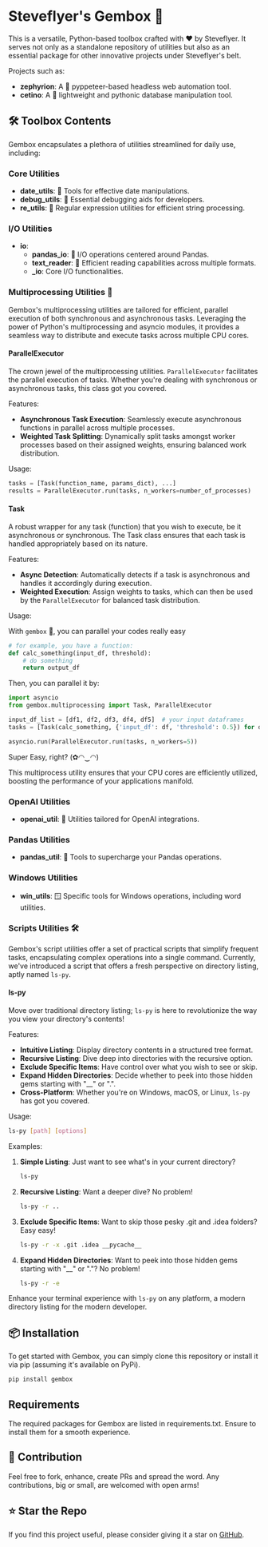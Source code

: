 # Steveflyer's Gembox 💎

This is a versatile, Python-based toolbox crafted with ❤️ by Steveflyer. It serves not only as a standalone repository of utilities but also as an essential package for other innovative projects under Steveflyer's belt.

Projects such as:
- **zephyrion**: A 🚀 pyppeteer-based headless web automation tool.
- **cetino**: A 🎈 lightweight and pythonic database manipulation tool.

## 🛠 Toolbox Contents

Gembox encapsulates a plethora of utilities streamlined for daily use, including:

### Core Utilities
- **date_utils**: 📅 Tools for effective date manipulations.
- **debug_utils**: 🐛 Essential debugging aids for developers.
- **re_utils**: 🧵 Regular expression utilities for efficient string processing.

### I/O Utilities
- **io**:
  - **pandas_io**: 🐼 I/O operations centered around Pandas.
  - **text_reader**: 📖 Efficient reading capabilities across multiple formats.
  - **_io**: Core I/O functionalities.

### Multiprocessing Utilities 🚀

Gembox's multiprocessing utilities are tailored for efficient, parallel execution of both synchronous and asynchronous tasks. Leveraging the power of Python's multiprocessing and asyncio modules, it provides a seamless way to distribute and execute tasks across multiple CPU cores.

#### ParallelExecutor

The crown jewel of the multiprocessing utilities. `ParallelExecutor` facilitates the parallel execution of tasks. Whether you're dealing with synchronous or asynchronous tasks, this class got you covered.

Features:
- **Asynchronous Task Execution**: Seamlessly execute asynchronous functions in parallel across multiple processes.
- **Weighted Task Splitting**: Dynamically split tasks amongst worker processes based on their assigned weights, ensuring balanced work distribution.

Usage:
```python
tasks = [Task(function_name, params_dict), ...]
results = ParallelExecutor.run(tasks, n_workers=number_of_processes)
```

#### Task
A robust wrapper for any task (function) that you wish to execute, be it asynchronous or synchronous. The Task class ensures that each task is handled appropriately based on its nature.

Features:
- **Async Detection**: Automatically detects if a task is asynchronous and handles it accordingly during execution.
- **Weighted Execution**: Assign weights to tasks, which can then be used by the `ParallelExecutor` for balanced task distribution.

Usage:

With `gembox` 🚀, you can parallel your codes really easy
```python
# for example, you have a function:
def calc_something(input_df, threshold):
    # do something
    return output_df
```

Then, you can parallel it by:
```python
import asyncio
from gembox.multiprocessing import Task, ParallelExecutor

input_df_list = [df1, df2, df3, df4, df5]  # your input dataframes
tasks = [Task(calc_something, {'input_df': df, 'threshold': 0.5}) for df in input_df_list]

asyncio.run(ParallelExecutor.run(tasks, n_workers=5))
```

Super Easy, right? (✿◠‿◠)

This multiprocess utility ensures that your CPU cores are efficiently utilized, boosting the performance of your applications manifold.

### OpenAI Utilities
- **openai_util**: 🤖 Utilities tailored for OpenAI integrations.

### Pandas Utilities
- **pandas_util**: 🐼 Tools to supercharge your Pandas operations.

### Windows Utilities
- **win_utils**: 🪟 Specific tools for Windows operations, including word utilities.

### Scripts Utilities 🛠️

Gembox's script utilities offer a set of practical scripts that simplify frequent tasks, encapsulating complex operations into a single command. Currently, we've introduced a script that offers a fresh perspective on directory listing, aptly named `ls-py`.

#### ls-py

Move over traditional directory listing; `ls-py` is here to revolutionize the way you view your directory's contents!

Features:
- **Intuitive Listing**: Display directory contents in a structured tree format.
- **Recursive Listing**: Dive deep into directories with the recursive option.
- **Exclude Specific Items**: Have control over what you wish to see or skip.
- **Expand Hidden Directories**: Decide whether to peek into those hidden gems starting with "__" or ".".
- **Cross-Platform**: Whether you're on Windows, macOS, or Linux, `ls-py` has got you covered.

Usage:
```bash
ls-py [path] [options]
```

Examples:

1. **Simple Listing**: Just want to see what's in your current directory?
    ```bash
    ls-py
    ```
2. **Recursive Listing**: Want a deeper dive? No problem!
    ```bash
    ls-py -r ..
    ```
3. **Exclude Specific Items**: Want to skip those pesky .git and .idea folders? Easy easy!
    ```bash
    ls-py -r -x .git .idea __pycache__
    ```
4. **Expand Hidden Directories**: Want to peek into those hidden gems starting with "__" or "."? No problem!
    ```bash
    ls-py -r -e
    ```
Enhance your terminal experience with `ls-py` on any platform, a modern directory listing for the modern developer.

## 📦 Installation

To get started with Gembox, you can simply clone this repository or install it via pip (assuming it's available on PyPi).

```bash
pip install gembox
```

## Requirements

The required packages for Gembox are listed in requirements.txt. Ensure to install them for a smooth experience.

## 🤝 Contribution

Feel free to fork, enhance, create PRs and spread the word. Any contributions, big or small, are welcomed with open arms!

## ⭐ Star the Repo 
If you find this project useful, please consider giving it a star on [GitHub](https://github.com/stevieflyer/gembox).